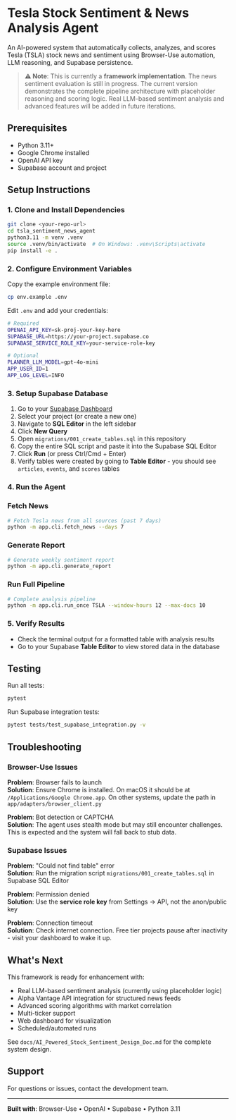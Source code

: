# Tesla Stock Sentiment & News Analysis Agent

An AI-powered system that automatically collects, analyzes, and scores Tesla (TSLA) stock news and sentiment using Browser-Use automation, LLM reasoning, and Supabase persistence.

> **⚠️ Note**: This is currently a **framework implementation**. The news sentiment evaluation is still in progress. The current version demonstrates the complete pipeline architecture with placeholder reasoning and scoring logic. Real LLM-based sentiment analysis and advanced features will be added in future iterations.

## Prerequisites

- Python 3.11+
- Google Chrome installed
- OpenAI API key
- Supabase account and project

## Setup Instructions

### 1. Clone and Install Dependencies

```bash
git clone <your-repo-url>
cd tsla_sentiment_news_agent
python3.11 -m venv .venv
source .venv/bin/activate  # On Windows: .venv\Scripts\activate
pip install -e .
```

### 2. Configure Environment Variables

Copy the example environment file:

```bash
cp env.example .env
```

Edit `.env` and add your credentials:

```bash
# Required
OPENAI_API_KEY=sk-proj-your-key-here
SUPABASE_URL=https://your-project.supabase.co
SUPABASE_SERVICE_ROLE_KEY=your-service-role-key

# Optional
PLANNER_LLM_MODEL=gpt-4o-mini
APP_USER_ID=1
APP_LOG_LEVEL=INFO
```

### 3. Setup Supabase Database

1. Go to your [Supabase Dashboard](https://supabase.com/dashboard)
2. Select your project (or create a new one)
3. Navigate to **SQL Editor** in the left sidebar
4. Click **New Query**
5. Open `migrations/001_create_tables.sql` in this repository
6. Copy the entire SQL script and paste it into the Supabase SQL Editor
7. Click **Run** (or press Ctrl/Cmd + Enter)
8. Verify tables were created by going to **Table Editor** - you should see `articles`, `events`, and `scores` tables

### 4. Run the Agent

### Fetch News
```bash
# Fetch Tesla news from all sources (past 7 days)
python -m app.cli.fetch_news --days 7
```

### Generate Report
```bash
# Generate weekly sentiment report
python -m app.cli.generate_report
```

### Run Full Pipeline
```bash
# Complete analysis pipeline
python -m app.cli.run_once TSLA --window-hours 12 --max-docs 10
```

### 5. Verify Results

- Check the terminal output for a formatted table with analysis results
- Go to your Supabase **Table Editor** to view stored data in the database

## Testing

Run all tests:
```bash
pytest
```

Run Supabase integration tests:
```bash
pytest tests/test_supabase_integration.py -v
```

## Troubleshooting

### Browser-Use Issues

**Problem**: Browser fails to launch  
**Solution**: Ensure Chrome is installed. On macOS it should be at `/Applications/Google Chrome.app`. On other systems, update the path in `app/adapters/browser_client.py`

**Problem**: Bot detection or CAPTCHA  
**Solution**: The agent uses stealth mode but may still encounter challenges. This is expected and the system will fall back to stub data.

### Supabase Issues

**Problem**: "Could not find table" error  
**Solution**: Run the migration script `migrations/001_create_tables.sql` in Supabase SQL Editor

**Problem**: Permission denied  
**Solution**: Use the **service role key** from Settings → API, not the anon/public key

**Problem**: Connection timeout  
**Solution**: Check internet connection. Free tier projects pause after inactivity - visit your dashboard to wake it up.

## What's Next

This framework is ready for enhancement with:
- Real LLM-based sentiment analysis (currently using placeholder logic)
- Alpha Vantage API integration for structured news feeds
- Advanced scoring algorithms with market correlation
- Multi-ticker support
- Web dashboard for visualization
- Scheduled/automated runs

See `docs/AI_Powered_Stock_Sentiment_Design_Doc.md` for the complete system design.

## Support

For questions or issues, contact the development team.

---

**Built with**: Browser-Use • OpenAI • Supabase • Python 3.11
